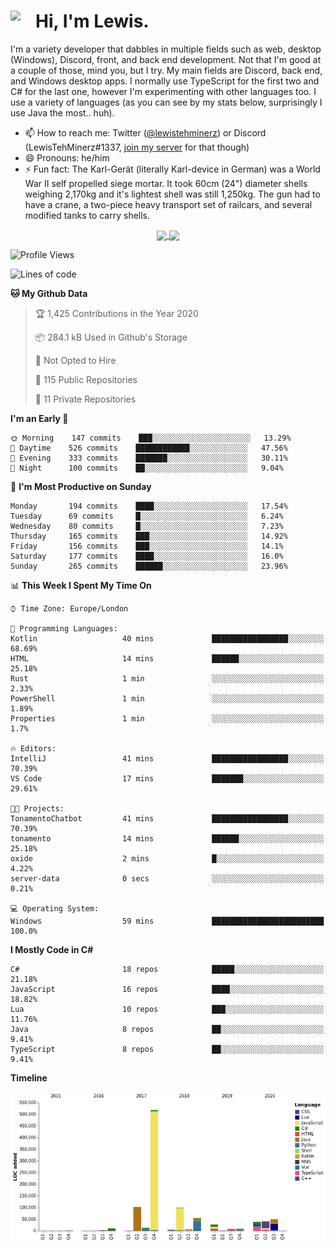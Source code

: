 <h1><img align="left" src="https://cdn.discordapp.com/emojis/552927506957729802.gif" width="40">Hi, I'm Lewis.</h1>

I'm a variety developer that dabbles in multiple fields such as web, desktop (Windows), Discord, front, and back end development. Not that I'm good at a couple of those, mind you, but I try. My main fields are Discord, back end, and Windows desktop apps. I normally use TypeScript for the first two and C# for the last one, however I'm experimenting with other languages too. I use a variety of languages (as you can see by my stats below, surprisingly I use Java the most.. huh).

- 📫 How to reach me: Twitter ([@lewistehminerz](https://twitter.com/lewistehminerz)) or Discord (LewisTehMinerz#1337, [join my server](https://discord.gg/XnUh7JB) for that though)
- 😄 Pronouns: he/him
- ⚡ Fun fact: The Karl-Gerät (literally Karl-device in German) was a World War II self propelled siege mortar. It took 60cm (24") diameter shells weighing 2,170kg and it's lightest shell was still 1,250kg. The gun had to have a crane, a two-piece heavy transport set of railcars, and several modified tanks to carry shells.

<p align="center">
  <a href="https://github.com/anuraghazra/github-readme-stats">
    <img align="center" src="https://github-readme-stats.vercel.app/api?username=LewisTehMinerz&count_private=true&show_icons=true&theme=gruvbox">
  </a>
  <a href="https://github.com/anuraghazra/github-readme-stats">
    <img align="center" src="https://github-readme-stats.vercel.app/api/top-langs/?username=LewisTehMinerz&layout=compact&theme=gruvbox">
  </a>
</p>

<!--START_SECTION:waka-->
![Profile Views](http://img.shields.io/badge/Profile%20Views-3-blue)

![Lines of code](https://img.shields.io/badge/From%20Hello%20World%20I%27ve%20Written-6.7%20million%20lines%20of%20code-blue)

**🐱 My Github Data** 

> 🏆 1,425 Contributions in the Year 2020
 > 
> 📦 284.1 kB Used in Github's Storage 
 > 
> 🚫 Not Opted to Hire
 > 
> 📜 115 Public Repositories
 > 
> 🔑 11 Private Repositories 

**I'm an Early 🐤** 

```text
🌞 Morning    147 commits    ███░░░░░░░░░░░░░░░░░░░░░░   13.29% 
🌆 Daytime    526 commits    ████████████░░░░░░░░░░░░░   47.56% 
🌃 Evening    333 commits    ███████░░░░░░░░░░░░░░░░░░   30.11% 
🌙 Night      100 commits    ██░░░░░░░░░░░░░░░░░░░░░░░   9.04%

```
📅 **I'm Most Productive on Sunday** 

```text
Monday       194 commits    ████░░░░░░░░░░░░░░░░░░░░░   17.54% 
Tuesday      69 commits     █░░░░░░░░░░░░░░░░░░░░░░░░   6.24% 
Wednesday    80 commits     █░░░░░░░░░░░░░░░░░░░░░░░░   7.23% 
Thursday     165 commits    ███░░░░░░░░░░░░░░░░░░░░░░   14.92% 
Friday       156 commits    ███░░░░░░░░░░░░░░░░░░░░░░   14.1% 
Saturday     177 commits    ████░░░░░░░░░░░░░░░░░░░░░   16.0% 
Sunday       265 commits    ██████░░░░░░░░░░░░░░░░░░░   23.96%

```


📊 **This Week I Spent My Time On** 

```text
⌚︎ Time Zone: Europe/London

💬 Programming Languages: 
Kotlin                   40 mins             █████████████████░░░░░░░░   68.69% 
HTML                     14 mins             ██████░░░░░░░░░░░░░░░░░░░   25.18% 
Rust                     1 min               ░░░░░░░░░░░░░░░░░░░░░░░░░   2.33% 
PowerShell               1 min               ░░░░░░░░░░░░░░░░░░░░░░░░░   1.89% 
Properties               1 min               ░░░░░░░░░░░░░░░░░░░░░░░░░   1.7%

🔥 Editors: 
IntelliJ                 41 mins             █████████████████░░░░░░░░   70.39% 
VS Code                  17 mins             ███████░░░░░░░░░░░░░░░░░░   29.61%

🐱‍💻 Projects: 
TonamentoChatbot         41 mins             █████████████████░░░░░░░░   70.39% 
tonamento                14 mins             ██████░░░░░░░░░░░░░░░░░░░   25.18% 
oxide                    2 mins              █░░░░░░░░░░░░░░░░░░░░░░░░   4.22% 
server-data              0 secs              ░░░░░░░░░░░░░░░░░░░░░░░░░   0.21%

💻 Operating System: 
Windows                  59 mins             █████████████████████████   100.0%

```

**I Mostly Code in C#** 

```text
C#                       18 repos            █████░░░░░░░░░░░░░░░░░░░░   21.18% 
JavaScript               16 repos            ████░░░░░░░░░░░░░░░░░░░░░   18.82% 
Lua                      10 repos            ███░░░░░░░░░░░░░░░░░░░░░░   11.76% 
Java                     8 repos             ██░░░░░░░░░░░░░░░░░░░░░░░   9.41% 
TypeScript               8 repos             ██░░░░░░░░░░░░░░░░░░░░░░░   9.41%

```


**Timeline**

![Chart not found](https://github.com/LewisTehMinerz/LewisTehMinerz/blob/master/charts/bar_graph.png) 


<!--END_SECTION:waka-->
